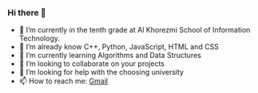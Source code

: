 ### Hi there 👋

- 🔭 I’m currently in the tenth grade at Al Khorezmi School of Information Technology.
- 💪 I’m already know C++, Python, JavaScript, HTML and CSS 
- 🌱 I’m currently learning Algorithms and Data Structures
- 👯 I’m looking to collaborate on your projects
- 🤔 I’m looking for help with the choosing university
- 📫 How to reach me: [Gmail](mailto:abdulbositkhalikov96@gmail.com)
